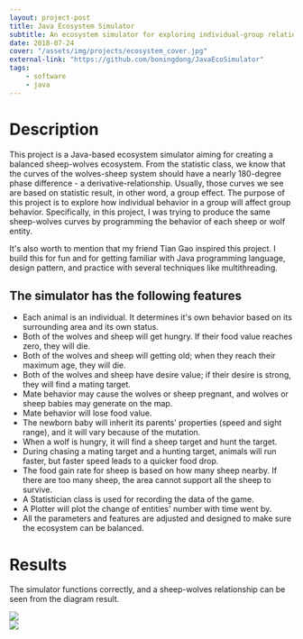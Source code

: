 ```yaml
---
layout: project-post
title: Java Ecosystem Simulator
subtitle: An ecosystem simulator for exploring individual-group relationship.
date: 2018-07-24
cover: "/assets/img/projects/ecosystem_cover.jpg"
external-link: "https://github.com/boningdong/JavaEcoSimulator"
tags:
    - software
    - java
---
```


# Description
This project is a Java-based ecosystem simulator aiming for creating a balanced sheep-wolves ecosystem. From the statistic class, we know that the curves of the wolves-sheep system should have a nearly 180-degree phase difference - a derivative-relationship. Usually, those curves we see are based on statistic result, in other word, a group effect. The purpose of this project is to explore how individual behavior in a group will affect group behavior. Specifically, in this project, I was trying to produce the same sheep-wolves curves by programming the behavior of each sheep or wolf entity.

It's also worth to mention that my friend Tian Gao inspired this project. I build this for fun and for getting familiar with Java programming language, design pattern, and practice with several techniques like multithreading.

## The simulator has the following features
- Each animal is an individual. It determines it's own behavior based on its surrounding area and its own status.
- Both of the wolves and sheep will get hungry. If their food value reaches zero, they will die.
- Both of the wolves and sheep will getting old; when they reach their maximum age, they will die.
- Both of the wolves and sheep have desire value; if their desire is strong, they will find a mating target.
- Mate behavior may cause the wolves or sheep pregnant, and wolves or sheep babies may generate on the map.
- Mate behavior will lose food value.
- The newborn baby will inherit its parents' properties (speed and sight range), and it will vary because of the mutation.
- When a wolf is hungry, it will find a sheep target and hunt the target.
- During chasing a mating target and a hunting target, animals will run faster, but faster speed leads to a quicker food drop.
- The food gain rate for sheep is based on how many sheep nearby. If there are too many sheep, the area cannot support all the sheep to survive.
- A Statistician class is used for recording the data of the game.
- A Plotter will plot the change of entities' number with time went by.
- All the parameters and features are adjusted and designed to make sure the ecosystem can be balanced.

# Results
The simulator functions correctly, and a sheep-wolves relationship can be seen from the diagram result.

<div class="row justify-content-center d-flex">
    <div class="col-md-9">
        <img class="project-photo mx-auto my-2 my-md-4" src="{{ site.baseurl }}/assets/img/projects/ecosystem_1.gif">
    </div>
</div>
<div class="row justify-content-center">
    <div class="col-md-9">
        <img class="project-photo mx-auto my-2 my-md-4" src="{{ site.baseurl }}/assets/img/projects/ecosystem_2.gif">
    </div>
</div>